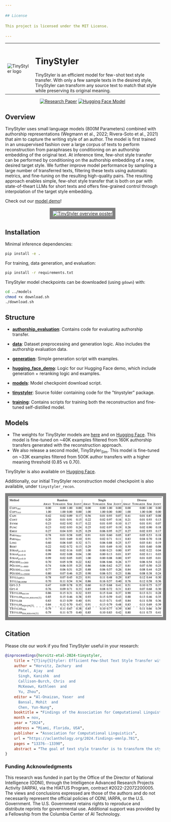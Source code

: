 ```yaml
---

## License

This project is licensed under the MIT License.

---
```


<table>
  <tr>
    <td><img src="https://cdn-avatars.huggingface.co/v1/production/uploads/61c40eeb727d1257bf3cf5ba/k-npb3L2TEnhBECzjXPGK.png" width="165" alt="TinyStyler logo"></td>
    <td style="vertical-align: middle;"><h1>TinyStyler</h1>
      TinyStyler is an efficient model for few-shot text style transfer. With only a few sample texts in the desired style, TinyStyler can transform any source text to match that style while preserving its original meaning.
    </td>
  </tr>
</table>


<div align="center">
  
[![Research Paper](https://img.shields.io/badge/📄_Research_Paper-EMNLP_2024-blue)](https://aclanthology.org/2024.findings-emnlp.781/) [![Hugging Face Model](https://img.shields.io/badge/🤗_Hugging_Face_Model-TinyStyler-lightgrey)](https://huggingface.co/tinystyler/tinystyler)

</div>



## Overview

TinyStyler uses small language models (800M Parameters) combined with authorship representations (Wegmann et al., 2022; Rivera-Soto et al., 2021) that aim to capture the writing style of an author.  The model is first trained in an unsupervised fashion over a large corpus of texts to perform reconstruction from paraphrases by conditioning on an authorship embedding of the original text. At inference time, few-shot style transfer can be performed by conditioning on the authorship embedding of a new, desired target style. We further improve model performance by sampling a large number of transferred texts, filtering these texts using automatic metrics, and fine-tuning on the resulting high-quality pairs. The resulting approach enables simple, few-shot style transfer that is both on par with state-of-theart LLMs for short texts and offers fine-grained control through interpolation of the target style embedding.

Check out our [model demo](https://huggingface.co/spaces/tinystyler/tinystyler_demo)!

<div align="center">
  <a href="https://arxiv.org/abs/2406.15586" target="_blank">
    <img src="poster.svg" alt="TinyStyler overview poster" width="600" style="border: 10px solid gray;">
  </a>
</div>


## Installation

Minimal inference dependencies:
```bash
pip install -e .
```

For training, data generation, and evaluation:
```bash
pip install -r requirements.txt
```

TinyStyler model checkpoints can be downloaded (using ``gdown``) with:
``` bash
cd ../models
chmod +x download.sh
./download.sh
```


## Structure

- [**authorship_evaluation**](./authorship_evaluation): Contains code for evaluating authorship transfer.

- [**data**](./data): Dataset preprocessing and generation logic. Also includes the authorship evaluation data.

- [**generation**](./generation): Simple generation script with examples.

- [**hugging_face_demo**](./hugging_face_demo): Logic for our Hugging Face demo, which include generation + reranking logic and examples.

- [**models**](./models): Model checkpoint download script.

- [**tinystyler**](./tinystyler): Source folder containing code for the "tinystyler" package.

- [**training**](./training): Contains scripts for training both the reconstruction and fine-tuned self-distilled model.




## Models

- The weights for TinyStyler models are [here](https://drive.google.com/drive/folders/1ThlK2oeBBaclWGEX5eb9fJeaZ4Oo53z9?usp=sharing) and on [Hugging Face](https://huggingface.co/tinystyler/tinystyler). This model is fine-tuned on ~40K examples filtered from 160K authorship transfers generated with the reconstruction approach.
- We also release a second model, TinyStyler<sub>Sim</sub>. This model is fine-tuned on ~33K examples filtered from 500K author transfers with a higher meaning threshold (0.85 vs 0.70).


TinyStyler is also available on [Hugging Face](https://huggingface.co/tinystyler/tinystyler).

Additionally, our initial TinyStyler reconstruction model checkpoint is also available, under ``tinystyler_recon``.


<div align="center">
  <a href="https://arxiv.org/abs/2406.15586" target="_blank">
    <img src="authorship_results.png" alt="TinyStyler authorship results" width="600" style="border: 10px solid gray;">
  </a>
</div>




## Citation

Please cite our work if you find TinyStyler useful in your research:

```bibtex
@inproceedings{horvitz-etal-2024-tinystyler,
    title = "{T}iny{S}tyler: Efficient Few-Shot Text Style Transfer with Authorship Embeddings",
    author = "Horvitz, Zachary  and
      Patel, Ajay  and
      Singh, Kanishk  and
      Callison-Burch, Chris  and
      McKeown, Kathleen  and
      Yu, Zhou",
    editor = "Al-Onaizan, Yaser  and
      Bansal, Mohit  and
      Chen, Yun-Nung",
    booktitle = "Findings of the Association for Computational Linguistics: EMNLP 2024",
    month = nov,
    year = "2024",
    address = "Miami, Florida, USA",
    publisher = "Association for Computational Linguistics",
    url = "https://aclanthology.org/2024.findings-emnlp.781",
    pages = "13376--13390",
    abstract = "The goal of text style transfer is to transform the style of texts while preserving their original meaning, often with only a few examples of the target style. Existing style transfer methods generally rely on the few-shot capabilities of large language models or on complex controllable text generation approaches that are inefficient and underperform on fluency metrics. We introduce TinyStyler, a lightweight but effective approach, which leverages a small language model (800M params) and pre-trained authorship embeddings to perform efficient, few-shot text style transfer. We evaluate on the challenging task of authorship style transfer and find TinyStyler outperforms strong approaches such as GPT-4. We also evaluate TinyStyler{'}s ability to perform text attribute style transfer (formal $\leftrightarrow$ informal) with automatic and human evaluations and find that the approach outperforms recent controllable text generation methods.",
}
```

### Funding Acknowledgments

This research was funded in part by the Office of the Director of National Intelligence (ODNI), through the Intelligence Advanced Research Projects Activity (IARPA), via the HIATUS Program, contract #2022-22072200005. The views and conclusions expressed are those of the authors and do not necessarily represent the official policies of ODNI, IARPA, or the U.S. Government. The U.S. Government retains rights to reproduce and distribute reprints for governmental use. Additional support was provided by a Fellowship from the Columbia Center of AI Technology.
